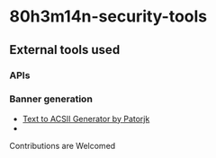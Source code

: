# 80h3m14n-security-tools

## External tools used

### APIs


### Banner generation

- [Text to ACSII Generator by Patorjk](https://patorjk.com/software/taag/#p=display&f=Doom&t=Text%0A)
- 


Contributions are Welcomed
